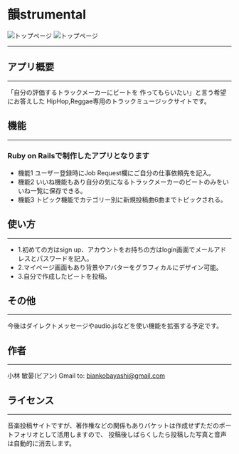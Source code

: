 # 韻strumental

![トップページ](https://i.gyazo.com/c414d94f8a41ca1fff341cad2668b638.jpg)
![トップページ](https://i.gyazo.com/c99e96e02e5c803c8586381ab9d792cf.jpg)
___________
## アプリ概要
___________
「自分の評価するトラックメーカーにビートを
作ってもらいたい」と言う希望にお答えした
HipHop,Reggae専用のトラックミュージックサイトです。

## 機能
___________
### Ruby on Railsで制作したアプリとなります
- 機能1 ユーザー登録時にJob Request欄にご自分の仕事依頼先を記入。
- 機能2 いいね機能もあり自分の気になるトラックメーカーのビートのみをいいね一覧に保存できる。
- 機能3 トピック機能でカテゴリー別に新規投稿曲6曲までトピックされる。

## 使い方
___________
- 1.初めての方はsign up、アカウントをお持ちの方はlogin画面でメールアドレスとパスワードを記入。
- 2.マイページ画面もあり背景やアバターをグラフィカルにデザイン可能。
- 3.自分で作成したビートを投稿。

## その他
___________
今後はダイレクトメッセージやaudio.jsなどを使い機能を拡張する予定です。

## 作者
___________
小林 敏晏(ビアン)
Gmail to: biankobayashi@gmail.com

## ライセンス
___________
音楽投稿サイトですが、著作権などの関係もありバケットは作成せずただのポートフォリオとして活用しますので、
投稿後しばらくしたら投稿した写真と音声は自動的に消去します。
